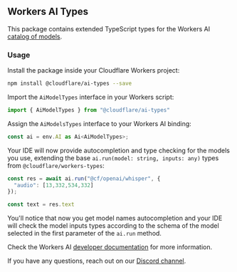 
## Workers AI Types

This package contains extended TypeScript types for the Workers AI [catalog of models][models].

### Usage

Install the package inside your Cloudflare Workers project:

```sh
npm install @cloudflare/ai-types --save
```

Import the `AiModelTypes` interface in your Workers script:

```ts
import { AiModelTypes } from "@cloudflare/ai-types"
```

Assign the `AiModelsTypes` interface to your Workers AI binding:

```ts
const ai = env.AI as Ai<AiModelTypes>;
```

Your IDE will now provide autocompletion and type checking for the models you use, extending the base `ai.run(model: string, inputs: any)` types from `@cloudflare/workers-types`:

```ts
const res = await ai.run("@cf/openai/whisper", {
  "audio": [13,332,534,332]
});

const text = res.text
```

You'll notice that now you get model names autocompletion and your IDE will check the model inputs types according to the schema of the model selected in the first parameter of the `ai.run` method.

Check the Workers AI [developer documentation][devdocs] for more information.

If you have any questions, reach out on our [Discord channel][discord].

[discord]: https://discord.cloudflare.com/
[devdocs]: https://developers.cloudflare.com/workers-ai/
[models]: https://developers.cloudflare.com/workers-ai/models/
